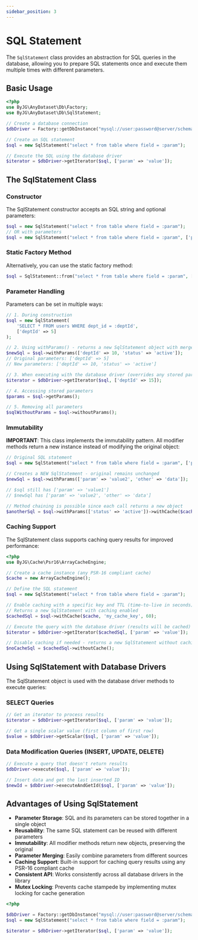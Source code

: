 ```yaml
---
sidebar_position: 3
---
```


# SQL Statement

The `SqlStatement` class provides an abstraction for SQL queries in the database, allowing you to prepare SQL
statements once and execute them multiple times with different parameters.

## Basic Usage

```php
<?php
use ByJG\AnyDataset\Db\Factory;
use ByJG\AnyDataset\Db\SqlStatement;

// Create a database connection
$dbDriver = Factory::getDbInstance("mysql://user:password@server/schema");

// Create an SQL statement
$sql = new SqlStatement("select * from table where field = :param");

// Execute the SQL using the database driver
$iterator = $dbDriver->getIterator($sql, ['param' => 'value']);
```

## The SqlStatement Class

### Constructor

The SqlStatement constructor accepts an SQL string and optional parameters:

```php
$sql = new SqlStatement("select * from table where field = :param");
// OR with parameters
$sql = new SqlStatement("select * from table where field = :param", ['param' => 'value']);
```

### Static Factory Method

Alternatively, you can use the static factory method:

```php
$sql = SqlStatement::from("select * from table where field = :param", ['param' => 'value']);
```

### Parameter Handling

Parameters can be set in multiple ways:

```php
// 1. During construction
$sql = new SqlStatement(
    'SELECT * FROM users WHERE dept_id = :deptId',
    ['deptId' => 5]
);

// 2. Using withParams() - returns a new SqlStatement object with merged parameters
$newSql = $sql->withParams(['deptId' => 10, 'status' => 'active']);
// Original parameters: ['deptId' => 5]
// New parameters: ['deptId' => 10, 'status' => 'active']

// 3. When executing with the database driver (overrides any stored parameters)
$iterator = $dbDriver->getIterator($sql, ['deptId' => 15]);

// 4. Accessing stored parameters
$params = $sql->getParams();

// 5. Removing all parameters
$sqlWithoutParams = $sql->withoutParams();
```

### Immutability

**IMPORTANT**: This class implements the immutability pattern. All modifier methods return a new instance instead of
modifying the original object:

```php
// Original SQL statement
$sql = new SqlStatement("select * from table where field = :param", ['param' => 'value1']);

// Creates a NEW SqlStatement - original remains unchanged
$newSql = $sql->withParams(['param' => 'value2', 'other' => 'data']);

// $sql still has ['param' => 'value1']
// $newSql has ['param' => 'value2', 'other' => 'data']

// Method chaining is possible since each call returns a new object
$anotherSql = $sql->withParams(['status' => 'active'])->withCache($cache, 'cache_key', 120);
```

### Caching Support

The SqlStatement class supports caching query results for improved performance:

```php
<?php
use ByJG\Cache\Psr16\ArrayCacheEngine;

// Create a cache instance (any PSR-16 compliant cache)
$cache = new ArrayCacheEngine();

// Define the SQL statement
$sql = new SqlStatement("select * from table where field = :param");

// Enable caching with a specific key and TTL (time-to-live in seconds)
// Returns a new SqlStatement with caching enabled
$cachedSql = $sql->withCache($cache, 'my_cache_key', 60);

// Execute the query with the database driver (results will be cached)
$iterator = $dbDriver->getIterator($cachedSql, ['param' => 'value']);

// Disable caching if needed - returns a new SqlStatement without caching
$noCacheSql = $cachedSql->withoutCache();
```

## Using SqlStatement with Database Drivers

The SqlStatement object is used with the database driver methods to execute queries:

### SELECT Queries

```php
// Get an iterator to process results
$iterator = $dbDriver->getIterator($sql, ['param' => 'value']);

// Get a single scalar value (first column of first row)
$value = $dbDriver->getScalar($sql, ['param' => 'value']);
```

### Data Modification Queries (INSERT, UPDATE, DELETE)

```php
// Execute a query that doesn't return results
$dbDriver->execute($sql, ['param' => 'value']);

// Insert data and get the last inserted ID
$newId = $dbDriver->executeAndGetId($sql, ['param' => 'value']);
```

## Advantages of Using SqlStatement

- **Parameter Storage**: SQL and its parameters can be stored together in a single object
- **Reusability**: The same SQL statement can be reused with different parameters
- **Immutability**: All modifier methods return new objects, preserving the original
- **Parameter Merging**: Easily combine parameters from different sources
- **Caching Support**: Built-in support for caching query results using any PSR-16 compliant cache
- **Consistent API**: Works consistently across all database drivers in the library
- **Mutex Locking**: Prevents cache stampede by implementing mutex locking for cache generation

```php
<?php

$dbDriver = Factory::getDbInstance("mysql://user:password@server/schema");
$sql = new SqlStatement("select * from table where field = :param");

$iterator = $dbDriver->getIterator($sql, ['param' => 'value']);
```

